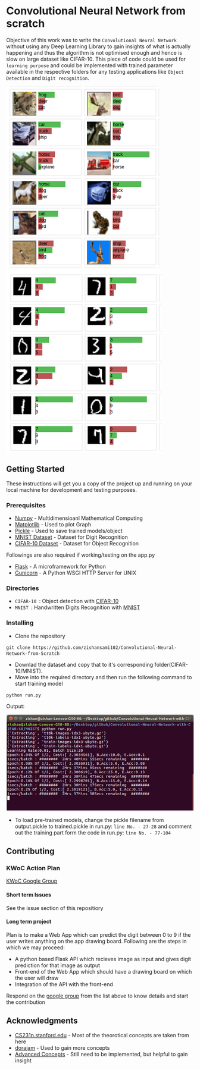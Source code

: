 # Convolutional Neural Network from scratch

Objective of this work was to write the `Convolutional Neural Network` without using any Deep Learning Library to gain insights of what is actually happening and thus the algorithm is not optimised enough and hence is slow on large dataset like CIFAR-10.
This piece of code could be used for `learning purpose` and could be implemented with trained parameter available in the respective folders for any testing applications like `Object Detection` and `Digit recognition`.

![alt text](cifar.png)
![alt text](mnist.png)

## Getting Started 

These instructions will get you a copy of the project up and running on your local machine for development and testing purposes.

### Prerequisites

* [Numpy](http://www.numpy.org/) - Multidimensioanl Mathematical Computing
* [Matplotlib](https://matplotlib.org/contents.html) - Used to plot Graph
* [Pickle](https://docs.python.org/3/library/pickle.html) - Used to save trained models/object
* [MNIST Dataset](http://yann.lecun.com/exdb/mnist/) - Dataset for Digit Recognition
* [CIFAR-10 Dataset](http://www.cs.toronto.edu/~kriz/cifar.html) - Dataset for Object Recognition

Followings are also required if working/testing on the app.py

* [Flask](http://flask.pocoo.org/) - A microframework for Python
* [Gunicorn](http://gunicorn.org/) - A Python WSGI HTTP Server for UNIX

### Directories

- `CIFAR-10 `: Object detection with [CIFAR-10](http://www.cs.toronto.edu/~kriz/cifar.html)
- `MNIST `: Handwritten Digits Recognition with [MNIST](http://yann.lecun.com/exdb/mnist/)



### Installing

* Clone the repository

```
git clone https://github.com/zishansami102/Convolutional-Neural-Network-from-Scratch
```

* Downlad the dataset and copy that to it's corresponding folder(CIFAR-10/MNIST).
* Move into the required directory and then run the following command to start training model

```
python run.py
```

Output:

![alt text](training.png)


* To load pre-trained models, change the pickle filename from output.pickle to trained.pickle in run.py: `line No. - 27-28` and comment out the training part form the code in run.py: `line No. - 77-104`


## Contributing

### KWoC Action Plan
[KWoC Google Group](https://groups.google.com/forum/#!forum/cnn-from-scratch)

#### Short term Issues

See the issue section of this repositiory

#### Long term project


Plan is to make a Web App which can predict the digit between 0 to 9 if the user writes anything on the app drawing board.
Following are the steps in which we may proceed:

* A python based Flask API which recieves image as input and gives digit prediction for that image as output
* Front-end of the Web App which should have a drawing board on which the user will draw
* Integration of the API with the front-end

Respond on the [google group](https://groups.google.com/forum/#!forum/cnn-from-scratch) from the list above to know details and start the contribution


## Acknowledgments

* [CS231n.stanford.edu](http://cs231n.stanford.edu/) - Most of the theorotical concepts are taken from here
* [dorajam](https://github.com/dorajam/Convolutional-Network) - Used to gain more concepts
* [Advanced Concepts](http://www.jefkine.com/general/2016/09/05/backpropagation-in-convolutional-neural-networks/) - Still need to be implemented, but helpful to gain insight
